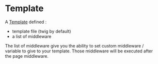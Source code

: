 # Template

A [Template](https://github.com/jadok/vemsy/tree/master/src/type/template.js) defined :

- template file (twig by default)
- a list of middleware

The list of middleware give you the ability to set custom middleware / variable to give to your template. Those middleware will be executed after the page middleware.
